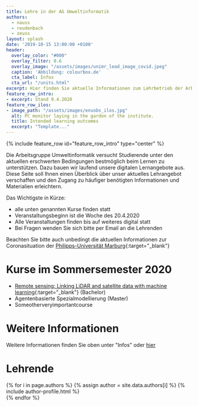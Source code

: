 ```yaml
---
title: Lehre in der AG Umweltinformatik
authors:
  - nauss
  - reudenbach
  - zeuss
layout: splash
date: '2019-10-15 13:00:00 +0100'
header:
  overlay_color: "#000"
  overlay_filter: 0.6
  overlay_image: "/assets/images/unimr_lead_image_covid.jpeg"
  caption: 'Abbildung: colourbox.de'
  cta_label: Infos
  cta_url: "/units.html"
excerpt: Hier finden Sie aktuelle Informationen zum Lehrbetrieb der Arbeitsgruppe Umweltinformatik 
feature_row_intro:
- excerpt: Stand 9.4.2020
feature_row_ilos:
- image_path: "/assets/images/envobs_ilos.jpg"
  alt: PC monitor laying in the garden of the institute.
  title: Intended learning outcomes
  excerpt: "Template..."
---
```


{% include feature_row id="feature_row_intro" type="center" %}

Die Arbeitsgruppe Umweltinformatik versucht Studierende unter den aktuellen erschwerten Bedingungen bestmöglich beim Lernen zu unterstützen. 
Dazu bauen wir laufend unsere digitalen Lernangebote aus. 
Diese Seite soll Ihnen einen Überblick über unser aktuelles Lehrangebot verschaffen und den Zugang zu häufiger benötigten Informationen und Materialien erleichtern.

Das Wichtigste in Kürze:

* alle unten genannten Kurse finden statt
* Veranstaltungsbeginn ist die Woche des 20.4.2020
* Alle Veranstaltungen finden bis auf weiteres digital statt
* Bei Fragen wenden Sie sich bitte per Email an die Lehrenden

Beachten Sie bitte auch unbedingt die aktuellen Informationen zur Coronasituation der [Philipps-Universität Marburg](https://www.uni-marburg.de/de/universitaet/administration/sicherheit/coronavirus){:target="_blank"}


# Kurse im Sommersemester 2020

* [Remote sensing: Linking LiDAR and satellite data with machine learning](https://geomoer.github.io/moer-bsc-project-seminar-remote-sensing/){:target="_blank"} (Bachelor)
* Agentenbasierte Spezialmodellierung (Master)
* Someotherveryimportantcourse




# Weitere Informationen

Weitere Informationen finden Sie oben unter "Infos" oder [hier](units.html)


# Lehrende

{% for i in page.authors %} 
  {% assign author = site.data.authors[i] %}
  {% include author-profile.html %}
 <br /> 
{% endfor %}







